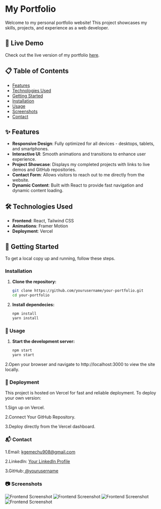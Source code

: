 # My Portfolio

Welcome to my personal portfolio website! This project showcases my skills, projects, and experience as a web developer.

## 🚀 Live Demo

Check out the live version of my portfolio [here](https://kal-portifolio.vercel.app/).

## 📋 Table of Contents

- [Features](#features)
- [Technologies Used](#technologies-used)
- [Getting Started](#getting-started)
- [Installation](#installation)
- [Usage](#usage)
- [Screenshots](#screenshots)
- [Contact](#contact)

## ✨ Features

- **Responsive Design**: Fully optimized for all devices - desktops, tablets, and smartphones.
- **Interactive UI**: Smooth animations and transitions to enhance user experience.
- **Project Showcase**: Displays my completed projects with links to live demos and GitHub repositories.
- **Contact Form**: Allows visitors to reach out to me directly from the website.
- **Dynamic Content**: Built with React to provide fast navigation and dynamic content loading.

## 🛠️ Technologies Used

- **Frontend**: React, Tailwind CSS
- **Animations**: Framer Motion
- **Deployment**: Vercel

## 🏁 Getting Started

To get a local copy up and running, follow these steps.


### Installation

1. **Clone the repository:**

   ```bash
   git clone https://github.com/yourusername/your-portfolio.git
   cd your-portfolio
2. **Install dependecies:**

   ```bash
   npm install
   yarn install

### 🚀 Usage

1. **Start the development server:**
   
    ```bash
    npm start
    yarn start

2.Open your browser and navigate to http://localhost:3000 to view the site locally.


### 🚀 Deployment

This project is hosted on Vercel for fast and reliable deployment. To deploy your own version:

 1.Sign up on Vercel.
 
 2.Connect Your GitHub Repository.
 
 3.Deploy directly from the Vercel dashboard.

### 📬 Contact

 1.Email: kgemechu908@gmail.com
 
 2.LinkedIn: [Your LinkedIn Profile](https://www.linkedin.com/in/kaleab-gemechu-456ab9259/)
 
 3.GitHub:[ @yourusername](https://github.com/kalolani)

 ### 📷 Screenshots

![Frontend Screenshot](https://imgur.com/a/Qw4uHir)
![Frontend Screenshot](https://imgur.com/a/rcKD95V)
![Frontend Screenshot](https://imgur.com/a/TvY9QNJ)
![Frontend Screenshot](https://imgur.com/a/vt4hs1J)
 
